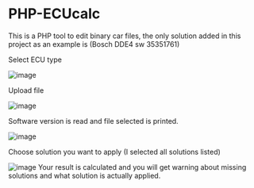 # PHP-ECUcalc
This is a PHP tool to edit binary car files, the only solution added in this project as an example is (Bosch DDE4 sw 35351761)

Select ECU type

![image](https://github.com/user-attachments/assets/a8428ad4-bce2-47de-94f9-f743f6fe83e4)


Upload file

![image](https://github.com/user-attachments/assets/40019551-ca98-4687-9dab-3295860ea518)

Software version is read and file selected is printed.

![image](https://github.com/user-attachments/assets/c55cb6e6-935f-4ea7-914e-791561f01a4e)


Choose solution you want to apply (I selected all solutions listed)

![image](https://github.com/user-attachments/assets/abf1b074-3477-4503-94a7-f7b67f51f136)
Your result is calculated and you will get warning about missing solutions and what solution is actually applied.


